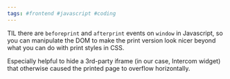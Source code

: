 ```yaml
---
tags: #frontend #javascript #coding
---
```

TIL there are `beforeprint` and `afterprint` events on `window` in Javascript, so
you can manipulate the DOM to make the print version look nicer beyond what you
can do with print styles in CSS.

Especially helpful to hide a 3rd-party iframe (in our case, Intercom widget)
that otherwise caused the printed page to overflow horizontally.
